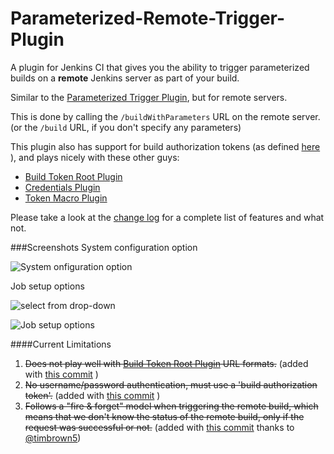 Parameterized-Remote-Trigger-Plugin
===================================

A plugin for Jenkins CI  that gives you the ability to trigger parameterized builds on a **remote** Jenkins server as part of your build.

Similar to the [Parameterized Trigger Plugin](https://wiki.jenkins-ci.org/display/JENKINS/Parameterized+Trigger+Plugin), but for remote servers.

This is done by calling the ```/buildWithParameters``` URL on the remote server. (or the ```/build``` URL, if you don't specify any parameters)

This plugin also has support for build authorization tokens (as defined [here](https://wiki.jenkins-ci.org/display/JENKINS/Quick+and+Simple+Security) ), and plays nicely with these other guys:
- [Build Token Root Plugin](https://wiki.jenkins-ci.org/display/JENKINS/Build+Token+Root+Plugin)
- [Credentials Plugin](https://wiki.jenkins-ci.org/display/JENKINS/Credentials+Plugin)
- [Token Macro Plugin](https://wiki.jenkins-ci.org/display/JENKINS/Token+Macro+Plugin)

Please take a look at the [change log](https://github.com/morficus/Parameterized-Remote-Trigger-Plugin/blob/master/CHANGELOG.md) for a complete list of features and what not.


###Screenshots
System configuration option

![System onfiguration option](https://raw.github.com/morficus/Parameterized-Remote-Trigger-Plugin/master/screenshots/1-system-settings.png)


Job setup options

![select from drop-down](https://raw.github.com/morficus/Parameterized-Remote-Trigger-Plugin/master/screenshots/2-build-configuration-1.png)

![Job setup options](https://raw.github.com/morficus/Parameterized-Remote-Trigger-Plugin/master/screenshots/3-build-configuration-2.png)


####Current Limitations
1. ~~Does not play well with [Build Token Root Plugin](https://wiki.jenkins-ci.org/display/JENKINS/Build+Token+Root+Plugin) URL formats.~~ (added with [this commit](https://github.com/morficus/Parameterized-Remote-Trigger-Plugin/commit/f687dbe75d1c4f39f7e14b68220890384d7c5674)  )
2. ~~No username/password authentication, must use a 'build authorization token'.~~ (added with [this commit](https://github.com/morficus/Parameterized-Remote-Trigger-Plugin/commit/a23ade0add621830e85eb228990a95658e239b80) )
3. ~~Follows a "fire & forget" model when triggering the remote build, which means that we don't know the status of the remote build, only if the request was successful or not.~~ (added with [this commit](https://github.com/morficus/Parameterized-Remote-Trigger-Plugin/commit/d32c69d0033aefda382c55e9394ebab8d1da10ae) thanks to [@timbrown5](https://github.com/timbrown5))
